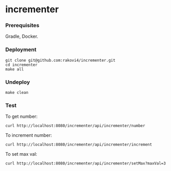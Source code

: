 # incrementer

<h3>Prerequisites</h3>
Gradle, Docker.

<h3>Deployment</h3>

```
git clone git@github.com:rakovi4/incrementer.git
cd incrementer
make all
```

<h3>Undeploy</h3>

```
make clean
```

<h3>Test</h3>

To get number:

`curl http://localhost:8080/incrementer/api/incrementer/number` 

To increment number:

`curl http://localhost:8080/incrementer/api/incrementer/increment`

To set max val:

`curl http://localhost:8080/incrementer/api/incrementer/setMax?maxVal=3`